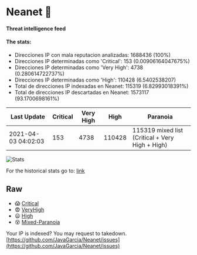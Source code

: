 # Neanet :hocho:
#### Threat intelligence feed
#### The stats:

- Direcciones IP con mala reputacion analizadas: 1688436 (100%)
- Direcciones IP determinadas como 'Critical':  153 (0.00906164047675%)
- Direcciones IP determinadas como 'Very High':  4738 (0.280614722737%)
- Direcciones IP determinadas como 'High':  110428 (6.5402538207)
- Total de direcciones IP indexadas en Neanet:  115319 (6.82993018391%)
- Total de direcciones IP descartadas en Neanet:  1573117 (93.1700698161%)

| Last Update | Critical | Very High | High | Paranoia |
| --- | --- | --- | --- | --- |
| 2021-04-03 04:02:03 | 153 | 4738 | 110428 | 115319 mixed list (Critical + Very High + High)|

![Stats](https://docs.google.com/spreadsheets/d/e/2PACX-1vSnaNMIXVabIpDJjufMlzH7poXnshF3mgd8Is1g9ytUEzVsP5my4Trn8f-xkoLLQ38xpL3HtmUexLo6/pubchart?oid=501124687&format=image)

For the historical stats go to: [link](/stats.csv)
## Raw
- :scream: [Critical](https://raw.githubusercontent.com/JavaGarcia/Neanet/master/blacklists/neanet_critical.txt)
- :fearful: [VeryHigh](https://raw.githubusercontent.com/JavaGarcia/Neanet/master/blacklists/neanet_veryHigh.txtt)
- :frowning: [High](https://raw.githubusercontent.com/JavaGarcia/Neanet/master/blacklists/neanet_high.txt)
- :dizzy_face: [Mixed-Paranoia](https://raw.githubusercontent.com/JavaGarcia/Neanet/master/blacklists/neanet_all.txt)


Your IP is indexed? You may request to takedown. [https://github.com/JavaGarcia/Neanet/issues](https://github.com/JavaGarcia/Neanet/issues)



































































































































































































































































































































































































































































































































































































































































































































































































































































































































































































































































































































































































































































































































































































































































































































































































































































































































































































































































































































































































































































































































































































































































































































































































































































































































































































































































































































































































































































































































































































































































































































































































































































































































































































































































































































































































































































































































































































































































































































































































































































































































































































































































































































































































































































































































































































































































































































































































































































































































































































































































































































































































































































































































































































































































































































